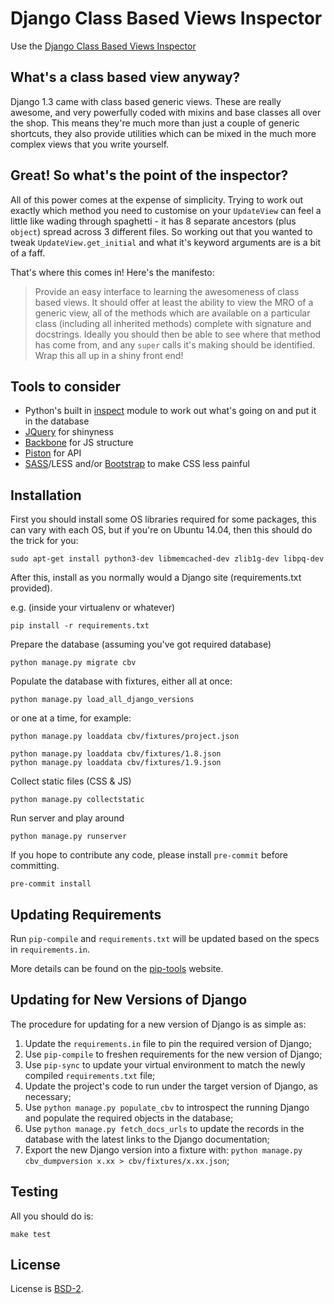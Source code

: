 # Django Class Based Views Inspector

Use the [Django Class Based Views Inspector](http://ccbv.co.uk/)

## What's a class based view anyway?

Django 1.3 came with class based generic views. These are really awesome, and
very powerfully coded with mixins and base classes all over the shop. This
means they're much more than just a couple of generic shortcuts, they also
provide utilities which can be mixed in the much more complex views that you
write yourself.

## Great! So what's the point of the inspector?

All of this power comes at the expense of simplicity. Trying to work out
exactly which method you need to customise on your `UpdateView` can feel a
little like wading through spaghetti - it has 8 separate ancestors (plus
`object`) spread across 3 different files. So working out that you wanted to
tweak `UpdateView.get_initial` and what it's keyword arguments are is a bit of
a faff.

That's where this comes in! Here's the manifesto:

> Provide an easy interface to learning the awesomeness of class based views.
> It should offer at least the ability to view the MRO of a generic view, all
> of the methods which are available on a particular class (including all
> inherited methods) complete with signature and docstrings. Ideally you should
> then be able to see where that method has come from, and any `super` calls
> it's making should be identified. Wrap this all up in a shiny front end!

## Tools to consider

* Python's built in [inspect](http://docs.python.org/library/inspect.html)
  module to work out what's going on and put it in the database
* [JQuery](http://jquery.com) for shinyness
* [Backbone](http://documentcloud.github.com/backbone/) for JS structure
* [Piston](https://bitbucket.org/jespern/django-piston/wiki/Home) for API
* [SASS](http://sass-lang.com/)/LESS and/or
  [Bootstrap](http://twitter.github.com/bootstrap/) to make CSS less painful

## Installation

First you should install some OS libraries required for some packages, this can vary with each OS, but if you're on Ubuntu 14.04, then this should do the trick for you:

    sudo apt-get install python3-dev libmemcached-dev zlib1g-dev libpq-dev

After this, install as you normally would a Django site (requirements.txt provided).

e.g. (inside your virtualenv or whatever)

    pip install -r requirements.txt

Prepare the database (assuming you've got required database)

    python manage.py migrate cbv

Populate the database with fixtures, either all at once:

    python manage.py load_all_django_versions

or one at a time, for example:

    python manage.py loaddata cbv/fixtures/project.json

    python manage.py loaddata cbv/fixtures/1.8.json
    python manage.py loaddata cbv/fixtures/1.9.json

Collect static files (CSS & JS)

    python manage.py collectstatic

Run server and play around

    python manage.py runserver

If you hope to contribute any code, please install `pre-commit` before committing.

    pre-commit install


## Updating Requirements

Run `pip-compile` and `requirements.txt` will be updated based on the specs in `requirements.in`.

More details can be found on the [pip-tools](https://github.com/nvie/pip-tools) website.


## Updating for New Versions of Django

The procedure for updating for a new version of Django is as simple as:

1. Update the `requirements.in` file to pin the required version of Django;
2. Use `pip-compile` to freshen requirements for the new version of Django;
3. Use `pip-sync` to update your virtual environment to match the newly compiled
   `requirements.txt` file;
4. Update the project's code to run under the target version of Django, as
   necessary;
5. Use `python manage.py populate_cbv` to introspect the running Django
   and populate the required objects in the database;
6. Use `python manage.py fetch_docs_urls` to update the records in the
   database with the latest links to the Django documentation;
7. Export the new Django version into a fixture with: `python manage.py cbv_dumpversion x.xx > cbv/fixtures/x.xx.json`;


## Testing

All you should do is:

    make test

## License

License is [BSD-2](http://opensource.org/licenses/BSD-2-Clause).


